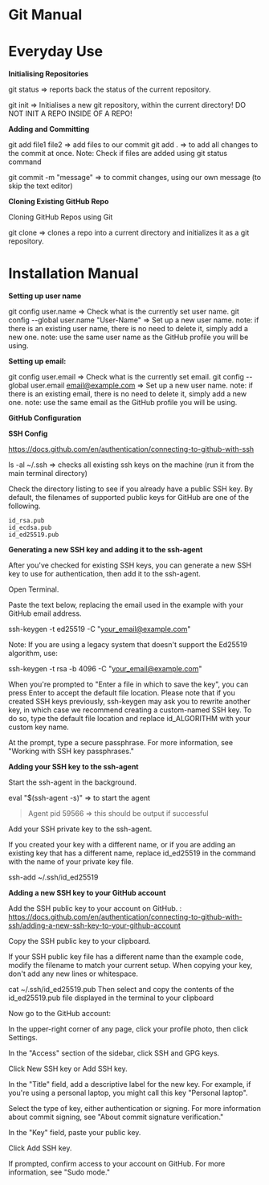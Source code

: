 # Git Manual

# Everyday Use

**Initialising Repositories**

git status => reports back the status of the current repository. 

git init => Initialises a new git repository, within the current directory! 
  DO NOT INIT A REPO INSIDE OF A REPO!

**Adding and Committing**

git add file1 file2 => add files to our commit
git add . => to add all changes to the commit at once.
Note: Check if files are added using git status command

git commit -m "message" => to commit changes, using our own message (to skip the text editor)

**Cloning Existing GitHub Repo**

Cloning GitHub Repos using Git

git clone <URL> => clones a repo into a current directory and initializes it as a git repository.

# Installation Manual

**Setting up user name**

git config user.name => Check what is the currently set user name.
git config --global user.name "User-Name" => Set up a new user name.
note: if there is an existing user name, there is no need to delete it, simply add a new one. 
note: use the same user name as the GitHub profile you will be using.

**Setting up email:**

git config user.email => Check what is the currently set email.
git config --global user.email email@example.com => Set up a new user name.
note: if there is an existing email, there is no need to delete it, simply add a new one. 
note: use the same email as the GitHub profile you will be using.

**GitHub Configuration**

**SSH Config**

https://docs.github.com/en/authentication/connecting-to-github-with-ssh

ls -al ~/.ssh => checks all existing ssh keys on the machine (run it from the main terminal directory)

Check the directory listing to see if you already have a public SSH key. By default, the filenames of supported public keys for GitHub are one of the following.

    id_rsa.pub
    id_ecdsa.pub
    id_ed25519.pub

**Generating a new SSH key and adding it to the ssh-agent**

After you've checked for existing SSH keys, you can generate a new SSH key to use for authentication, then add it to the ssh-agent.

Open Terminal.

Paste the text below, replacing the email used in the example with your GitHub email address.

ssh-keygen -t ed25519 -C "your_email@example.com"

Note: If you are using a legacy system that doesn't support the Ed25519 algorithm, use:

 ssh-keygen -t rsa -b 4096 -C "your_email@example.com"

 When you're prompted to "Enter a file in which to save the key", you can press Enter to accept the default file location. Please note that if you created SSH keys previously, ssh-keygen may ask you to rewrite another key, in which case we recommend creating a custom-named SSH key. To do so, type the default file location and replace id_ALGORITHM with your custom key name.

At the prompt, type a secure passphrase. For more information, see "Working with SSH key passphrases."

**Adding your SSH key to the ssh-agent**

Start the ssh-agent in the background.

eval "$(ssh-agent -s)" => to start the agent
> Agent pid 59566 => this should be output if successful

Add your SSH private key to the ssh-agent.

If you created your key with a different name, or if you are adding an existing key that has a different name, replace id_ed25519 in the command with the name of your private key file.

ssh-add ~/.ssh/id_ed25519

**Adding a new SSH key to your GitHub account**

Add the SSH public key to your account on GitHub. : https://docs.github.com/en/authentication/connecting-to-github-with-ssh/adding-a-new-ssh-key-to-your-github-account

Copy the SSH public key to your clipboard.

If your SSH public key file has a different name than the example code, modify the filename to match your current setup. When copying your key, don't add any new lines or whitespace.

cat ~/.ssh/id_ed25519.pub
Then select and copy the contents of the id_ed25519.pub file
displayed in the terminal to your clipboard

Now go to the GitHub account: 

In the upper-right corner of any page, click your profile photo, then click Settings.

In the "Access" section of the sidebar, click SSH and GPG keys.

Click New SSH key or Add SSH key.

In the "Title" field, add a descriptive label for the new key. For example, if you're using a personal laptop, you might call this key "Personal laptop".

Select the type of key, either authentication or signing. For more information about commit signing, see "About commit signature verification."

In the "Key" field, paste your public key.

Click Add SSH key.

If prompted, confirm access to your account on GitHub. For more information, see "Sudo mode."



